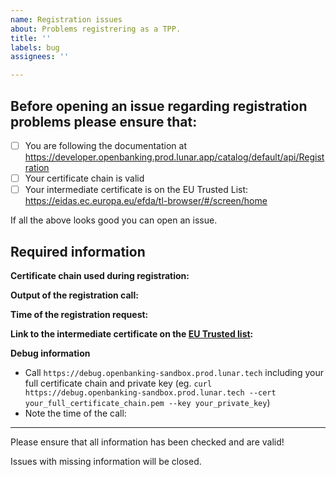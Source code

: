 ```yaml
---
name: Registration issues
about: Problems registrering as a TPP.
title: ''
labels: bug
assignees: ''

---
```


## Before opening an issue regarding registration problems please ensure that:

- [ ] You are following the documentation at https://developer.openbanking.prod.lunar.app/catalog/default/api/Registration
- [ ] Your certificate chain is valid
- [ ] Your intermediate certificate is on the EU Trusted List: https://eidas.ec.europa.eu/efda/tl-browser/#/screen/home

If all the above looks good you can open an issue.

## Required information

**Certificate chain used during registration:**

**Output of the registration call:**

**Time of the registration request:**

**Link to the intermediate certificate on the [EU Trusted list](https://eidas.ec.europa.eu/efda/tl-browser/#/screen/home):**

**Debug information**

* Call `https://debug.openbanking-sandbox.prod.lunar.tech` including your full certificate chain and private key (eg. `curl https://debug.openbanking-sandbox.prod.lunar.tech --cert your_full_certificate_chain.pem --key your_private_key`)
* Note the time of the call:

---

Please ensure that all information has been checked and are valid!

Issues with missing information will be closed.
